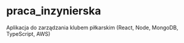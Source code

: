 # praca_inzynierska
Aplikacja do zarządzania klubem piłkarskim (React, Node, MongoDB, TypeScript, AWS)
